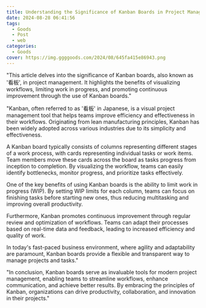 ```yaml
---
title: Understanding the Significance of Kanban Boards in Project Management
date: 2024-08-28 06:41:56
tags:
  - Goods
  - Post
  - web
categories:
  - Goods
cover: https://img.ggggoods.com/2024/08/645fa415e86943.png
---
```


"This article delves into the significance of Kanban boards, also known as '看板', in project management. It highlights the benefits of visualizing workflows, limiting work in progress, and promoting continuous improvement through the use of Kanban boards."

"Kanban, often referred to as '看板' in Japanese, is a visual project management tool that helps teams improve efficiency and effectiveness in their workflows. Originating from lean manufacturing principles, Kanban has been widely adopted across various industries due to its simplicity and effectiveness.

A Kanban board typically consists of columns representing different stages of a work process, with cards representing individual tasks or work items. Team members move these cards across the board as tasks progress from inception to completion. By visualizing the workflow, teams can easily identify bottlenecks, monitor progress, and prioritize tasks effectively.

One of the key benefits of using Kanban boards is the ability to limit work in progress (WIP). By setting WIP limits for each column, teams can focus on finishing tasks before starting new ones, thus reducing multitasking and improving overall productivity.

Furthermore, Kanban promotes continuous improvement through regular review and optimization of workflows. Teams can adapt their processes based on real-time data and feedback, leading to increased efficiency and quality of work.

In today's fast-paced business environment, where agility and adaptability are paramount, Kanban boards provide a flexible and transparent way to manage projects and tasks."

"In conclusion, Kanban boards serve as invaluable tools for modern project management, enabling teams to streamline workflows, enhance communication, and achieve better results. By embracing the principles of Kanban, organizations can drive productivity, collaboration, and innovation in their projects."

